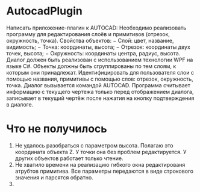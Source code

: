 # AutocadPlugin
Написать приложение-плагин к AUTOCAD:
Необходимо реализовать программу для редактирования слоёв и примитивов (отрезок, окружность, точка).
Свойства объектов:
− Слой: цвет, название, видимость;
− Точка: координаты, высота;
− Отрезок: координаты двух точек, высота;
− Окружность: координаты центра, радиус, высота.
Диалог должен быть реализован с использованием технологии WPF на языке С#.
Объекты должны быть сгруппированы по тем слоям, к которым они принадлежат.
Идентифицировать для пользователя слои с помощью названия, примитивы с помощью слов: отрезок, окружность, точка.
Диалог вызывается командой AUTOCAD.
Программа считывает информацию с текущего чертежа только перед отображением диалога, записывает в текущий чертёж после нажатия на кнопку подтверждения в диалоге.

# Что не получилось
1. Не удалось разобраться с параметром высота. Полагаю это координата объекта Z. У точки она без проблем редактируется. У других объектов работает только чтение.
2. Не хватило времени на реализацию гибкого окна редактированя атрубтов примитива. Все параметры передаются в виде строкового значения и парсятся обратно.
3. 
